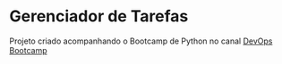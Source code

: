# Gerenciador de Tarefas
Projeto criado acompanhando o Bootcamp de Python no canal [DevOps Bootcamp](https://www.youtube.com/c/DevOpsBootcamp)
